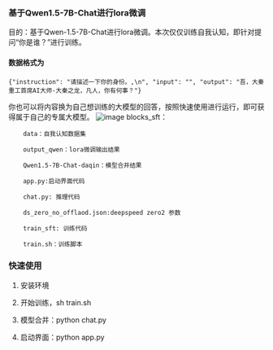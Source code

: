 ### 基于Qwen1.5-7B-Chat进行lora微调
目的：基于Qwen-1.5-7B-Chat进行lora微调。本次仅仅训练自我认知，即针对提问“你是谁？”进行训练。
#### 数据格式为
```
{"instruction": "请描述一下你的身份。,\n", "input": "", "output": "吾，大秦重工首席AI大师-大秦之龙，凡人，你有何事？"}
```
你也可以将内容换为自己想训练的大模型的回答，按照快速使用进行运行，即可获得属于自己的专属大模型。
![image](https://github.com/littlesluttery/nlpBlocks/blob/main/blocks_sft/ai.jpg)
blocks_sft：
```
    data：自我认知数据集
    
    output_qwen：lora微调输出结果
    
    Qwen1.5-7B-Chat-daqin：模型合并结果
    
    app.py:启动界面代码
    
    chat.py: 推理代码
    
    ds_zero_no_offlaod.json:deepspeed zero2 参数
    
    train_sft: 训练代码
    
    train.sh：训练脚本
``` 
### 快速使用
1. 安装环境

2. 开始训练，sh train.sh

3. 模型合并：python chat.py

4. 启动界面：python app.py

